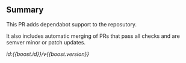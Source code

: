 ## Summary

This PR adds dependabot support to the reposutory.

It also includes automatic merging of PRs that pass all checks and are semver minor or patch updates.

_id:{{boost.id}}/v{{boost.version}}_
